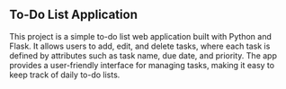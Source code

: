 ## To-Do List Application
This project is a simple to-do list web application built with Python and Flask. It allows users to add, edit, and delete tasks, where each task is defined by attributes such as task name, due date, and priority. The app provides a user-friendly interface for managing tasks, making it easy to keep track of daily to-do lists.